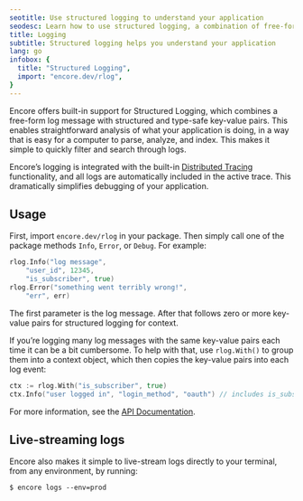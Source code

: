 ```yaml
---
seotitle: Use structured logging to understand your application
seodesc: Learn how to use structured logging, a combination of free-form log messages and type-safe key-value pairs, to understand your backend application's behavior.
title: Logging
subtitle: Structured logging helps you understand your application
lang: go
infobox: {
  title: "Structured Logging",
  import: "encore.dev/rlog",
}
---
```


Encore offers built-in support for Structured Logging, which combines a free-form log message with structured and type-safe key-value pairs. This enables straightforward analysis of what your application is doing, in a way that is easy for a computer to parse, analyze, and index. This makes it simple to quickly filter and search through logs.

Encore’s logging is integrated with the built-in [Distributed Tracing](/docs/observability/tracing) functionality, and all logs are automatically included in the active trace. This dramatically simplifies debugging of your application.

## Usage
First, import `encore.dev/rlog` in your package. Then simply call one of the package methods `Info`, `Error`, or `Debug`. For example:

```go
rlog.Info("log message",
	"user_id", 12345,
	"is_subscriber", true)
rlog.Error("something went terribly wrong!",
	"err", err)
```

The first parameter is the log message. After that follows zero or more key-value pairs for structured logging for context.

If you’re logging many log messages with the same key-value pairs each time it can be a bit cumbersome. To help with that, use `rlog.With()` to group them into a context object, which then copies the key-value pairs into each log event:

```go
ctx := rlog.With("is_subscriber", true)
ctx.Info("user logged in", "login_method", "oauth") // includes is_subscriber=true
```

For more information, see the [API Documentation](https://pkg.go.dev/encore.dev/rlog).

## Live-streaming logs

Encore also makes it simple to live-stream logs directly to your terminal, from any environment, by running:

```
$ encore logs --env=prod
```